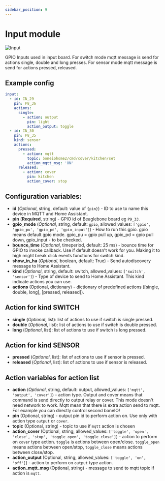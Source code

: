 ```yaml
---
sidebar_position: 9
---
```


# Input module

![Input](/img/input.png)

GPIO Inputs used in input board.
For switch mode mqtt message is send for actions single, double and long presses.
For sensor mode mqtt message is send for actions pressed, released.

## Example config

```yaml title="Example config"
input:
  - id: IN_29
    pin: P8_36
    actions:
      single:
        - action: output
          pin: light
          action_output: toggle
  - id: IN_30
    pin: P8_35
    kind: sensor
    actions:
      pressed:
        - action: mqtt
          topic: boneiohome2/cmd/cover/kitchen/set
          action_mqtt_msg: 'ON'
      released:
        - action: cover
          pin: kitchen
          action_cover: stop
```

## Configuration variables:

- **id** (_Optional_, string, default: value of `{pin}`) - ID to use to name this device in MQTT and Home Assistant.
- **pin** (**Required**, string) - GPIO id of Beaglebone board eg `P9_33`.
- **gpio_mode** (_Optional_, string, default: `gpio`, allowed_values: `['gpio', 'gpio_pu', 'gpio_pd', 'gpio_input']`) - How to run this gpio. gpio means default gpio mode. gpio_pu = gpio pull up, gpio_pd = gpio pull down, gpio_input - to be checked.
- **bounce_time** (_Optional_, timeperiod, default: 25 ms) - bounce time for GPIO to invoke callback. Use if default doesn't work for you. Making it to high might break click events functions for switch kind.
- **show_in_ha** (_Optional_, boolean, default: True) - Send autodiscovery message to Home Assistant.
- **kind** (_Optional_, string, default: switch, allowed_values: `['switch', 'sensor']`) - Type of device to send to Home Assistant. This kind indicate actions you can use.
- **actions** (Optional, dictionary) - dictionary of predefined actions ([single, double, long], [pressed, released]).

## Action for kind SWITCH

- **single** (_Optional_, list): list of actions to use if switch is single pressed.
- **double** (_Optional_, list): list of actions to use if switch is double pressed.
- **long** (_Optional_, list): list of actions to use if switch is long pressed.

## Action for kind SENSOR

- **pressed** (_Optional_, list): list of actions to use if sensor is pressed.
- **released** (_Optional_, list): list of actions to use if sensor is released.

## Action variables for action list

- **action** (_Optional_, string, default: output, allowed_values: `['mqtt', 'output', 'cover']`) - action type. Output and cover means that command is send directly to output relay or cover. This mode doesn't need network to work. Mqtt mean that there is extra action send to mqtt. For example you can directly control second boneIO!
- **pin** (Optional, string) - output pin id to perform action on. Use only with action type `output` or `cover`.
- **topic** (Optional, string) - topic to use if `mqtt` action is chosen
- **action_cover** (Optional, string, allowed_values: `['toggle', 'open', 'close', 'stop', 'toggle_open', 'toggle_close']`) - action to perform on `cover` type action. `toggle` is actions between open/close. `toggle_open` means actions between open/stop, `toggle_close` means actions between close/stop.
- **action_output** (Optional, string, allowed_values: `['toggle', 'on', 'off']`) - action to perform on `output` type action.
- **action_mqtt_msg** (Optional, string) - message to send to mqtt topic if action is `mqtt`.
